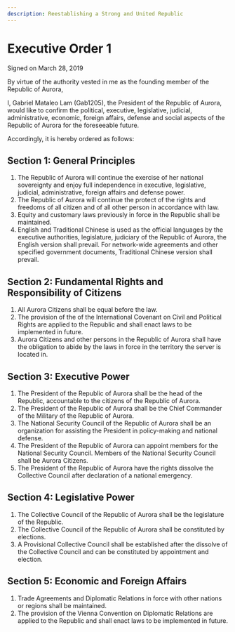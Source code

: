 ```yaml
---
description: Reestablishing a Strong and United Republic
---
```


# Executive Order 1

Signed on March 28, 2019

By virtue of the authority vested in me as the founding member of the Republic of Aurora,

I, Gabriel Mataleo Lam (Gab1205), the President of the Republic of Aurora, would like to confirm the political, executive, legislative, judicial, administrative, economic, foreign affairs, defense and social aspects of the Republic of Aurora for the foreseeable future.

Accordingly, it is hereby ordered as follows:

## Section 1: General Principles

1. The Republic of Aurora will continue the exercise of her national sovereignty and enjoy full independence in executive, legislative, judicial, administrative, foreign affairs and defense power.
2. The Republic of Aurora will continue the protect of the rights and freedoms of all citizen and of all other person in accordance with law.
3. Equity and customary laws previously in force in the Republic shall be maintained.
4. English and Traditional Chinese is used as the official languages by the executive authorities, legislature, judiciary of the Republic of Aurora, the English version shall prevail. For network-wide agreements and other specified government documents, Traditional Chinese version shall prevail.

## Section 2: Fundamental Rights and Responsibility of Citizens

1. All Aurora Citizens shall be equal before the law.
2. The provision of the of the International Covenant on Civil and Political Rights are applied to the Republic and shall enact laws to be implemented in future.
3. Aurora Citizens and other persons in the Republic of Aurora shall have the obligation to abide by the laws in force in the territory the server is located in.

## Section 3: Executive Power

1. The President of the Republic of Aurora shall be the head of the Republic, accountable to the citizens of the Republic of Aurora.
2. The President of the Republic of Aurora shall be the Chief Commander of the Military of the Republic of Aurora.
3. The National Security Council of the Republic of Aurora shall be an organization for assisting the President in policy-making and national defense.
4. The President of the Republic of Aurora can appoint members for the National Security Council. Members of the National Security Council shall be Aurora Citizens.
5. The President of the Republic of Aurora have the rights dissolve the Collective Council after declaration of a national emergency.

## Section 4: Legislative Power

1. The Collective Council of the Republic of Aurora shall be the legislature of the Republic.
2. The Collective Council of the Republic of Aurora shall be constituted by elections.
3. A Provisional Collective Council shall be established after the dissolve of the Collective Council and can be constituted by appointment and election.

## Section 5: Economic and Foreign Affairs

1. Trade Agreements and Diplomatic Relations in force with other nations or regions shall be maintained.
2. The provision of the Vienna Convention on Diplomatic Relations are applied to the Republic and shall enact laws to be implemented in future.
